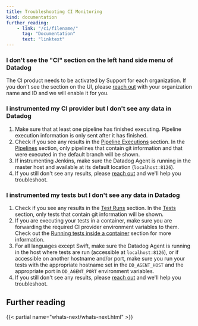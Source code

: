 ```yaml
---
title: Troubleshooting CI Monitoring
kind: documentation
further_reading:
    - link: "/ci/filename/"
      tag: "Documentation"
      text: "linktext"
---
```


### I don't see the "CI" section on the left hand side menu of Datadog

The CI product needs to be activated by Support for each organization. If you don't see the section on the UI, please [reach out][1] with your organization name and ID and we will enable it for you.


### I instrumented my CI provider but I don't see any data in Datadog

1. Make sure that at least one pipeline has finished executing. Pipeline execution information is only sent after it has finished.
2. Check if you see any results in the [Pipeline Executions][2] section. In the [Pipelines][3] section, only pipelines that contain git information and that were executed in the default branch will be shown.
3. If instrumenting Jenkins, make sure the Datadog Agent is running in the master host and available at its default location (`localhost:8126`).
4. If you still don't see any results, please [reach out][1] and we'll help you troubleshoot.


### I instrumented my tests but I don't see any data in Datadog

1. Check if you see any results in the [Test Runs][4] section. In the [Tests][5] section, only tests that contain git information will be shown.
2. If you are executing your tests in a container, make sure you are forwarding the required CI provider environment variables to them. Check out the [Running tests inside a container][6] section for more information.
3. For all languages except Swift, make sure the Datadog Agent is running in the host where tests are run (accessible at `localhost:8126`), or if accessible on another hostname and/or port, make sure you run your tests with the appropriate hostname set in the `DD_AGENT_HOST` and the appropriate port in `DD_AGENT_PORT` environment variables.
4. If you still don't see any results, please [reach out][1] and we'll help you troubleshoot.

## Further reading

{{< partial name="whats-next/whats-next.html" >}}

[1]: mailto:ci-visibility-feedback@datadoghq.com
[2]: https://app.datadoghq.com/ci/pipeline-executions
[3]: https://app.datadoghq.com/ci/pipelines
[4]: https://app.datadoghq.com/ci/test-runs
[5]: https://app.datadoghq.com/ci/test-services
[6]: /continuous_integration/setup_tests/container/
